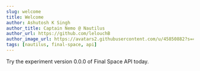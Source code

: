 ```yaml
---
slug: welcome
title: Welcome
author: Ashutosh K Singh
author_title: Captain Nemo @ Nautilus 
author_url: https://github.com/lelouchB
author_image_url: https://avatars2.githubusercontent.com/u/45850882?s=460&u=3372dddf8b9cb340922cd848687245a424ca5fd2&v=4
tags: [nautilus, final-space, api]
---
```



Try the experiment version 0.0.0 of Final Space API today. 
